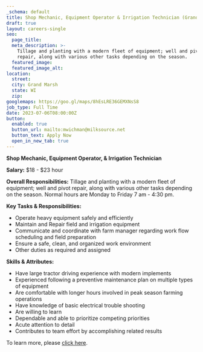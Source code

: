 ```yaml
---
_schema: default
title: Shop Mechanic, Equipment Operator & Irrigation Technician (Grand Marsh)
draft: true
layout: careers-single
seo:
  page_title:
  meta_description: >-
    Tillage and planting with a modern fleet of equipment; well and pivot
    repair, along with various other tasks depending on the season.
  featured_image:
  featured_image_alt:
location:
  street:
  city: Grand Marsh
  state: WI
  zip:
googlemaps: https://goo.gl/maps/8hEsLRE36GEMXNsS8
job_type: Full Time
date: 2023-07-06T08:00:00Z
button:
  enabled: true
  button_url: mailto:mwichman@milksource.net
  button_text: Apply Now
  open_in_new_tab: true
---
```

**Shop Mechanic, Equipment Operator, & Irrigation Technician**

**Salary:** $18 - $23 hour

**Overall Responsibilities:** Tillage and planting with a modern fleet of equipment; well and pivot repair, along with various other tasks depending on the season. Normal hours are Monday to Friday 7 am - 4:30 pm.

**Key Tasks & Responsibilities:**

* Operate heavy equipment safely and efficiently
* Maintain and Repair field and irrigation equipment
* Communicate and coordinate with farm manager regarding work flow scheduling and field preparation
* Ensure a safe, clean, and organized work environment
* Other duties as required and assigned

**Skills & Attributes:**

* Have large tractor driving experience with modern implements
* Experienced following a preventive maintenance plan on multiple types of equipment
* Are comfortable with longer hours involved in peak season farming operations
* Have knowledge of basic electrical trouble shooting
* Are willing to learn
* Dependable and able to prioritize competing priorities
* Acute attention to detail
* Contributes to team effort by accomplishing related results

To learn more, please <a target="_blank" rel="noreferrer nofollow" href="https://www.indeed.com/job/shop-mechanic-equipment-operator-irrigation-technician-e26972c92d995c4f">click here</a>.